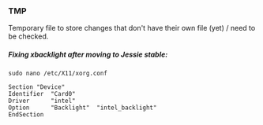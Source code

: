 ### TMP ###

Temporary file to store changes that don't have their own file (yet) / need to be checked.

##### Fixing xbacklight after moving to Jessie stable: #####

```sudo nano /etc/X11/xorg.conf```

    Section "Device"
    Identifier  "Card0"
    Driver      "intel"
    Option      "Backlight"  "intel_backlight"
    EndSection
    
